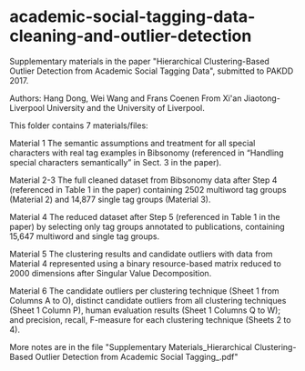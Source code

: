 # academic-social-tagging-data-cleaning-and-outlier-detection

Supplementary materials in the paper "Hierarchical Clustering-Based Outlier Detection
from Academic Social Tagging Data", submitted to PAKDD 2017.

Authors: Hang Dong, Wei Wang and Frans Coenen
From Xi'an Jiaotong-Liverpool University and the University of Liverpool.

This folder contains 7 materials/files: 

Material 1 The semantic assumptions and treatment for all special characters with real tag examples in Bibsonomy (referenced in “Handling special characters semantically” in Sect. 3 in the paper).

Material 2-3 The full cleaned dataset from Bibsonomy data after Step 4 (referenced in Table 1 in the paper) containing 2502 multiword tag groups (Material 2) and 14,877 single tag groups (Material 3).

Material 4 The reduced dataset after Step 5 (referenced in Table 1 in the paper) by selecting only tag groups annotated to publications, containing 15,647 multiword and single tag groups.

Material 5 The clustering results and candidate outliers with data from Material 4 represented using a binary resource-based matrix reduced to 2000 dimensions after Singular Value Decomposition.

Material 6 The candidate outliers per clustering technique (Sheet 1 from Columns A to O), distinct candidate outliers from all clustering techniques (Sheet 1 Column P), human evaluation results (Sheet 1 Columns Q to W); and precision, recall, F-measure for each clustering technique (Sheets 2 to 4). 

More notes are in the file "Supplementary Materials_Hierarchical Clustering-Based Outlier Detection from Academic Social Tagging_.pdf"
